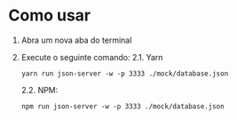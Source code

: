 # Como usar

1.  Abra um nova aba do terminal
2.  Execute o seguinte comando:
    2.1. Yarn

    `yarn run json-server -w -p 3333 ./mock/database.json`

    2.2. NPM:

    `npm run json-server -w -p 3333 ./mock/database.json`
